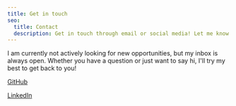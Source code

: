 ```yaml
---
title: Get in touch
seo:
  title: Contact
  description: Get in touch through email or social media! Let me know how I can help.
---
```


I am currently not actively looking for new opportunities, but my inbox is always
open. Whether you have a question or just want to say hi, I'll try my best to get
back to you!

[GitHub](https://github.com/Aquabbas)

[LinkedIn](https://www.linkedin.com/in/abbas-hayder/)
